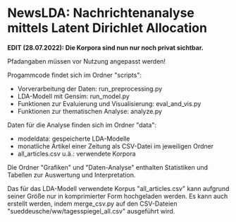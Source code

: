 # NewsLDA: Nachrichtenanalyse mittels Latent Dirichlet Allocation

**EDIT (28.07.2022): Die Korpora sind nun nur noch privat sichtbar.**

Pfadangaben müssen vor Nutzung angepasst werden!

Progammcode findet sich im Ordner "scripts":
- Vorverarbeitung der Daten: run_preprocessing.py
- LDA-Modell mit Gensim: run_model.py
- Funktionen zur Evaluierung und Visualisierung: eval_and_vis.py
- Funktionen zur thematischen Analyse: analyze.py

Daten für die Analyse finden sich im Ordner "data":
- modeldata: gespeicherte LDA-Modelle
- monatliche Artikel einer Zeitung als CSV-Datei im jeweiligen Ordner
- all_articles.csv u.ä.: verwendete Korpora

Die Ordner "Grafiken" und "Daten-Analyse" enthalten Statistiken und Tabellen zur Auswertung und Interpretation.

Das für das LDA-Modell verwendete Korpus "all_articles.csv" kann aufgrund seiner Größe nur in komprimierter Form hochgeladen werden. Es kann auch erstellt werden, indem merge_csv.py auf den CSV-Dateien "sueddeusche/ww/tagesspiegel_all.csv" ausgeführt wird.
